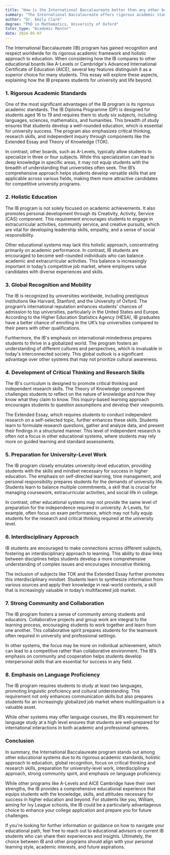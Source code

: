 ```yaml
---
title: "How is the International Baccalaureate better than any other board?"
summary: "The International Baccalaureate offers rigorous academic standards and a holistic approach, making it a superior choice for students compared to other boards."
author: "Dr. Emily Clark"
degree: "PhD in Mathematics, University of Oxford"
tutor_type: "Academic Mentor"
date: 2024-05-07
---
```


The International Baccalaureate (IB) program has gained recognition and respect worldwide for its rigorous academic framework and holistic approach to education. When considering how the IB compares to other educational boards like A-Levels or Cambridge's Advanced International Certificate of Education (AICE), several key features distinguish it as a superior choice for many students. This essay will explore these aspects, explaining how the IB prepares students for university and life beyond.

### 1. **Rigorous Academic Standards**

One of the most significant advantages of the IB program is its rigorous academic standards. The IB Diploma Programme (DP) is designed for students aged 16 to 19 and requires them to study six subjects, including languages, sciences, mathematics, and humanities. This breadth of study ensures that students develop a well-rounded education, which is essential for university success. The program also emphasizes critical thinking, research skills, and independent inquiry through components like the Extended Essay and Theory of Knowledge (TOK).

In contrast, other boards, such as A-Levels, typically allow students to specialize in three or four subjects. While this specialization can lead to deep knowledge in specific areas, it may not equip students with the breadth of understanding that universities often seek. The IB’s comprehensive approach helps students develop versatile skills that are applicable across various fields, making them more attractive candidates for competitive university programs.

### 2. **Holistic Education**

The IB program is not solely focused on academic achievements. It also promotes personal development through its Creativity, Activity, Service (CAS) component. This requirement encourages students to engage in extracurricular activities, community service, and creative pursuits, which are vital for developing leadership skills, empathy, and a sense of social responsibility.

Other educational systems may lack this holistic approach, concentrating primarily on academic performance. In contrast, IB students are encouraged to become well-rounded individuals who can balance academic and extracurricular activities. This balance is increasingly important in today’s competitive job market, where employers value candidates with diverse experiences and skills.

### 3. **Global Recognition and Mobility**

The IB is recognized by universities worldwide, including prestigious institutions like Harvard, Stanford, and the University of Oxford. The program’s international reputation enhances students' chances of admission to top universities, particularly in the United States and Europe. According to the Higher Education Statistics Agency (HESA), IB graduates have a better chance of enrolling in the UK’s top universities compared to their peers with other qualifications.

Furthermore, the IB's emphasis on international-mindedness prepares students to thrive in a globalized world. The program fosters an understanding of different cultures and perspectives, which is invaluable in today's interconnected society. This global outlook is a significant advantage over other systems that may not prioritize cultural awareness.

### 4. **Development of Critical Thinking and Research Skills**

The IB's curriculum is designed to promote critical thinking and independent research skills. The Theory of Knowledge component challenges students to reflect on the nature of knowledge and how they know what they claim to know. This inquiry-based learning approach encourages students to question assumptions and develop their viewpoints.

The Extended Essay, which requires students to conduct independent research on a self-selected topic, further enhances these skills. Students learn to formulate research questions, gather and analyze data, and present their findings in a structured manner. This level of independent research is often not a focus in other educational systems, where students may rely more on guided learning and standard assessments.

### 5. **Preparation for University-Level Work**

The IB program closely emulates university-level education, providing students with the skills and mindset necessary for success in higher education. The emphasis on self-directed learning, time management, and personal responsibility prepares students for the demands of university life. Students learn to balance multiple commitments, a skill that is crucial for managing coursework, extracurricular activities, and social life in college.

In contrast, other educational systems may not provide the same level of preparation for the independence required in university. A-Levels, for example, often focus on exam performance, which may not fully equip students for the research and critical thinking required at the university level.

### 6. **Interdisciplinary Approach**

IB students are encouraged to make connections across different subjects, fostering an interdisciplinary approach to learning. This ability to draw links between disciplines helps students develop a more comprehensive understanding of complex issues and encourages innovative thinking.

The inclusion of subjects like TOK and the Extended Essay further promotes this interdisciplinary mindset. Students learn to synthesize information from various sources and apply their knowledge in real-world contexts, a skill that is increasingly valuable in today’s multifaceted job market.

### 7. **Strong Community and Collaboration**

The IB program fosters a sense of community among students and educators. Collaborative projects and group work are integral to the learning process, encouraging students to work together and learn from one another. This collaborative spirit prepares students for the teamwork often required in university and professional settings.

In other systems, the focus may be more on individual achievement, which can lead to a competitive rather than collaborative environment. The IB’s emphasis on community and cooperation helps students develop interpersonal skills that are essential for success in any field.

### 8. **Emphasis on Language Proficiency**

The IB program requires students to study at least two languages, promoting linguistic proficiency and cultural understanding. This requirement not only enhances communication skills but also prepares students for an increasingly globalized job market where multilingualism is a valuable asset.

While other systems may offer language courses, the IB’s requirement for language study at a high level ensures that students are well-prepared for international interactions in both academic and professional spheres.

### Conclusion

In summary, the International Baccalaureate program stands out among other educational systems due to its rigorous academic standards, holistic approach to education, global recognition, focus on critical thinking and research skills, preparation for university-level work, interdisciplinary approach, strong community spirit, and emphasis on language proficiency. 

While other programs like A-Levels and AICE Cambridge have their own strengths, the IB provides a comprehensive educational experience that equips students with the knowledge, skills, and attitudes necessary for success in higher education and beyond. For students like you, William, aiming for Ivy League schools, the IB could be a particularly advantageous choice to enhance your college application and prepare you for future challenges. 

If you're looking for further information or guidance on how to navigate your educational path, feel free to reach out to educational advisors or current IB students who can share their experiences and insights. Ultimately, the choice between IB and other programs should align with your personal learning style, academic interests, and future aspirations.
    